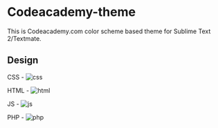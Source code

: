 Codeacademy-theme
=================

This is Codeacademy.com color scheme based theme for Sublime Text 2/Textmate.

## Design

CSS -
![css](https://raw.github.com/DenimTornado/Codeacademy-theme/master/images/css.png)

HTML -
![html](https://raw.github.com/DenimTornado/Codeacademy-theme/master/images/html.png)

JS -
![js](https://raw.github.com/DenimTornado/Codeacademy-theme/master/images/js.png)

PHP -
![php](https://raw.github.com/DenimTornado/Codeacademy-theme/master/images/php.png)